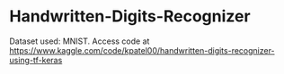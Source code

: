 # Handwritten-Digits-Recognizer
Dataset used: MNIST.
Access code at https://www.kaggle.com/code/kpatel00/handwritten-digits-recognizer-using-tf-keras

